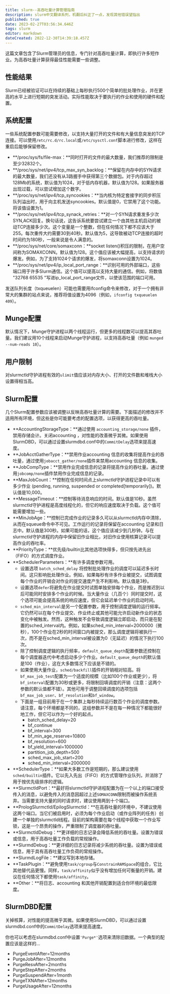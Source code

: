 ```yaml
---
title: slurm--高吞吐量计算管理指南
description: slurm中文翻译系列，机翻后纠正了一点，发现其他错误望指出
published: true
date: 2023-02-27T03:56:34.646Z
tags: slurm
editor: markdown
dateCreated: 2022-12-30T14:39:18.457Z
---
```


这篇文章包含了Slurm管理员的信息，专门针对高吞吐量计算，即执行许多短作业。为高吞吐量计算获得最佳性能需要一些调整。

## 性能结果
Slurm已经被验证可以在持续的基础上每秒执行500个简单的批处理作业，并在更高的水平上进行短期的突发活动。实际性能取决于要执行的作业和使用的硬件和配置。

## 系统配置
一些系统配置参数可能需要修改，以支持大量打开的文件和有大量信息突发的TCP连接。可以使用`/etc/rc.d/rc.local`或`/etc/sysctl.conf`脚本进行修改，这样在重启后能够保留修改。

- **/proc/sys/fs/file-max：**同时打开的文件的最大数量，我们推荐的限制是至少32832个。
- **/proc/sys/net/ipv4/tcp_max_syn_backlog：**保留在内存中的SYN请求的最大数量，我们还没有从3路握手中获得第三个数据包。对于内存超过128Mb的系统，默认值为1024，对于低内存机器，默认值为128。如果服务器出现过载，可以尝试增加这个数字。
- **/proc/sys/net/ipv4/tcp_syncookies：**当内核为特定套接字的同步积压队列溢出时，用于向主机发送syncookies。默认值是0，它禁用了这个功能。将该值设置为1。
- **/proc/sys/net/ipv4/tcp_synack_retries：**对一个SYN请求重发多少次SYN,ACK回复。换句话说，这告诉系统要尝试建立一个由其他主机启动的被动TCP连接多少次。这个变量是一个整数，但在任何情况下都不应该大于255。每次重传大约需要30到40秒。默认值为5，这导致被动TCP连接的超时时间约为180秒，一般来说是令人满意的。
- **/proc/sys/net/core/somaxconn：**socket listen()积压的限制，在用户空间称为SOMAXCONN。默认值为128。这个值应该被大幅提高，以支持请求的爆发。例如，为了支持1024个请求的爆发，将somaxconn设置为1024。
- **/proc/sys/net/ipv4/ip_local_port_range：**识别可用的外部端口，这些端口用于许多Slurm通信。这个值可以提高以支持大量的通信。例如，将数值 "32768 65535 "写进ip_local_port_range文件，以使该范围的端口可用。

发送队列长度（txqueuelen）可能也需要用ifconfig命令来修改，对于一个拥有非常大的集群的站点来说，推荐将值设置为4096（例如，`ifconfig txqueuelen 409`）。

## Munge配置

默认情况下，Munge守护进程以两个线程运行，但更多的线程数可以提高其吞吐量。我们建议用10个线程来启动Munge守护进程，以支持高吞吐量（例如 `munged --num-reads 10`）。

## 用户限制
对slurmctld守护进程有效的`ulimit`值应该对内存大小、打开的文件数和堆栈大小设置得相当高。

## Slurm配置
几个Slurm配置参数应该被调整以反映高吞吐量计算的需要。下面描述的修改并不适用所有环境，但这些是你可能要考虑的配置选项，以获得更高的吞吐量。

- **AccountingStorageType：**通过使用 `accounting_storage/none` 插件，禁用存储会计。关闭accounting ，对性能的改善微乎其微。如果使用SlurmDBD，可以通过设置slurmdbd.conf中的`CommitDelay`选项来提高速度。
- **JobAcctGatherType：**禁用作业accounting 信息的收集将提高作业的吞吐量，通过使用`jobacct_gather/none`插件来禁用accounting 信息的收集。
- **JobCompType：**禁用作业完成信息的记录将提高作业的吞吐量。通过使用`jobcomp/none`插件禁用作业完成信息的记录。
- **MaxJobCount：**控制在任何时间点上slurmctld守护进程记录中可以有多少作业 (pending, running, suspended or completed[temporarily])。默认值是10,000。
- **MessageTimeout：**控制等待消息响应的时间。默认值是10秒。虽然slurmctld守护进程是高度线程化的，但它的响应速度取决于负载。这个值可能需要增加一些。
- **MinJobAge：**控制已完成作业的记录多久可以从slurmctld内存中清除，从而在squeue命令中不可见。工作运行的记录将保留在accounting 记录和日志中。默认值是300秒。如果可能的话，这个值应该减少到几秒钟。与在slurmctld守护进程的内存中保留旧作业相比，对旧作业使用核算记录可以提高作业的吞吐率。
- **PriorityType：**优先级/builtin比其他选项快得多，但只按先进先出（FIFO）的方式调度作业。
- **SchedulerParameters：**有许多调度参数可用。
  - 设置选项 `batch_sched_delay` 将控制批处理作业的调度可以延迟多长时间。这只影响批处理作业。例如，如果每秒有许多作业被提交，试图调度每个作业的开销会对作业的提交速度产生不利影响。默认值是3秒。
  - 设置选项`defer`将避免在作业提交时试图单独安排每个作业，而是推迟到以后可能同时安排多个作业的时候。当大量作业（几百个）同时提交时，这个选项可能会提高系统的响应速度，但它会延迟单个作业的启动时间。
  - `sched_min_interval`是另一个配置参数，用于控制调度逻辑的运行频率。它仍然可以在每个作业提交、作业终止或其他可能允许启动新作业的状态变化中被触发。然而，这种触发不会导致调度逻辑立即启动，而只是在配置的sched_interval内。例如，如果sched_min_interval=2000000（微秒），100个作业在2秒的时间窗口内被提交，那么调度逻辑将被执行一次，而不是在sched_min_interval被设置为0（无延迟）的情况下执行100次。
  - 除了控制调度逻辑的执行频率，`default_queue_depth`配置参数还控制在每个调度器迭代中考虑启动多少个作业。`default_queue_depth`的默认值是100（作业），这在大多数情况下应该是不错的。
  - 如果使用大量作业，`sched/backfill`插件的开销相对较高。将`bf_max_job_test`配置为一个适度的规模（比如100个作业或更少），将`bf_interval`配置为30秒或更多，将限制回填调度的开销（注意：这两个参数的默认值都不错）。其他可用于调整回填调度的选项包括`bf_max_job_user`、`bf_resolution`和`bf_window`。
  - 下面是一组目前用于在一个集群上每秒持续运行数百个作业的调度参数。请注意，每个环境都是不同的，这组参数并不是在每一种情况下都能很好地工作，但它可以作为一个好的起点。
    - batch_sched_delay=20
    - bf_continue
    - bf_interval=300
    - bf_min_age_reserve=10800
    - bf_resolution=600
    - bf_yield_interval=1000000
    - partition_job_depth=500
    - sched_max_job_start=200
    - sched_min_interval=2000000
- **SchedulerType：**如果大多数工作是短期的，那么建议使用`sched/builtin`插件。它以先入先出（FIFO）的方式管理作业队列，并消除了用于按优先级排序的逻辑。
- **SlurmctldPort：**最好将slurmctld守护进程配置为在一个以上的端口接受传入的消息，以避免传入的消息因超过上述`SOMAXCONN`限制而被操作系统丢弃。当需要支持大量的同时请求时，建议使用两到十个端口。
- **PrologSlurmctld/EpilogSlurmctld：**在高吞吐量的环境中，不建议使用这两个端口。当它们被启用时，必须为每个作业启动（或作业阵列的任务）创建一个单独的slurmctld线程。目前的架构需要在每个线程中获取一个作业写锁，这是一个昂贵的操作，严重限制了调度器的吞吐量。
- **SlurmctldDebug：**更详细的日志记录会降低系统的吞吐量。设置为错误或信息，用于高吞吐量工作负载的常规操作。
- **SlurmdDebug：**更详细的日志记录将减少系统的吞吐量。设置为错误或信息，用于具有高吞吐量工作负荷的常规操作。
- **SlurmdLogFile：**建议写到本地存储。
- **TaskPlugin：**避免使用`task/cgroup`与`ConstrainRAMSpace`的组合，它比其他替代品更慢。同样，`task/affinity`似乎没有增加任何可衡量的开销。建议在任何情况下都使用`task/affinity`。
- **Other：**将日志、accounting 和其他开销配置到适合你环境的最低限度。

## SlurmDBD配置
关掉核算，对性能的提高微乎其微。如果使用SlurmDBD，可以通过设置slurmdbd.conf中的`CommitDelay`选项来提高速度。

你也可以考虑在slurmdbd.conf中设置`'Purge*'`选项来清除旧数据。一个典型的配置应该是这样的...

- PurgeEventAfter=12months
- PurgeJobAfter=12months
- PurgeResvAfter=2months
- PurgeStepAfter=2months
- PurgeSuspendAfter=1month
- PurgeTXNAfter=12months
- PurgeUsageAfter=12months